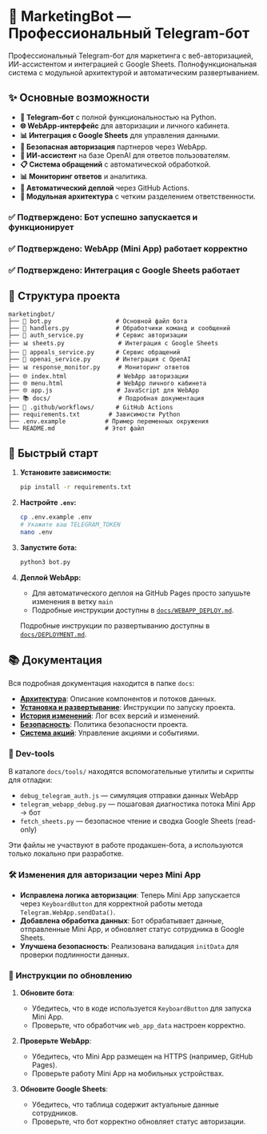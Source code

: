 # 🚀 MarketingBot — Профессиональный Telegram-бот

Профессиональный Telegram-бот для маркетинга с веб-авторизацией, ИИ-ассистентом и интеграцией с Google Sheets. Полнофункциональная система с модульной архитектурой и автоматическим развертыванием.

## ✨ Основные возможности

- **🤖 Telegram-бот** с полной функциональностью на Python.
- **🌐 WebApp-интерфейс** для авторизации и личного кабинета.
- **📊 Интеграция с Google Sheets** для управления данными.
- **🔐 Безопасная авторизация** партнеров через WebApp.
- **🧠 ИИ-ассистент** на базе OpenAI для ответов пользователям.
- **📋 Система обращений** с автоматической обработкой.
- **📊 Мониторинг ответов** и аналитика.
- **🚀 Автоматический деплой** через GitHub Actions.
- **🔧 Модульная архитектура** с четким разделением ответственности.
### ✅ Подтверждено: Бот успешно запускается и функционирует
### ✅ Подтверждено: WebApp (Mini App) работает корректно
### ✅ Подтверждено: Интеграция с Google Sheets работает

## 📁 Структура проекта

```
marketingbot/
├── 🤖 bot.py                  # Основной файл бота
├── 🎯 handlers.py             # Обработчики команд и сообщений
├── 🔐 auth_service.py         # Сервис авторизации
├── 📊 sheets.py               # Интеграция с Google Sheets
├── 🤖 appeals_service.py      # Сервис обращений
├── 🧠 openai_service.py       # Интеграция с OpenAI
├── 📊 response_monitor.py     # Мониторинг ответов
├── 🌐 index.html              # WebApp авторизации
├── 🌐 menu.html               # WebApp личного кабинета
├── 🌐 app.js                  # JavaScript для WebApp
├── 📚 docs/                   # Подробная документация
├── 🔄 .github/workflows/      # GitHub Actions
├── requirements.txt        # Зависимости Python
├── .env.example           # Пример переменных окружения
└── README.md              # Этот файл
```

## 🚀 Быстрый старт

1.  **Установите зависимости:**
    ```bash
    pip install -r requirements.txt
    ```

2. **Настройте `.env`:**
    ```bash
    cp .env.example .env
    # Укажите ваш TELEGRAM_TOKEN
    nano .env
    ```

3.  **Запустите бота:**
    ```bash
    python3 bot.py
    ```

4.  **Деплой WebApp:**
    - Для автоматического деплоя на GitHub Pages просто запушьте изменения в ветку `main`
    - Подробные инструкции доступны в [`docs/WEBAPP_DEPLOY.md`](./docs/WEBAPP_DEPLOY.md).

    Подробные инструкции по развертыванию доступны в [`docs/DEPLOYMENT.md`](./docs/DEPLOYMENT.md).

## 📚 Документация

Вся подробная документация находится в папке `docs`:

- **[Архитектура](./docs/ARCHITECTURE_V3.md)**: Описание компонентов и потоков данных.
- **[Установка и развертывание](./docs/DEPLOYMENT.md)**: Инструкции по запуску проекта.
- **[История изменений](./docs/CHANGELOG.md)**: Лог всех версий и изменений.
- **[Безопасность](./docs/SECURITY.md)**: Политика безопасности проекта.
- **[Система акций](./docs/PROMOTIONS_SYSTEM.md)**: Управление акциями и событиями.

### 🧰 Dev-tools

В каталоге `docs/tools/` находятся вспомогательные утилиты и скрипты для отладки:

- `debug_telegram_auth.js` — симуляция отправки данных WebApp
- `telegram_webapp_debug.py` — пошаговая диагностика потока Mini App → бот
- `fetch_sheets.py` — безопасное чтение и сводка Google Sheets (read-only)

Эти файлы не участвуют в работе продакшен-бота, а используются только локально при разработке.

### 🛠️ Изменения для авторизации через Mini App

- **Исправлена логика авторизации**: Теперь Mini App запускается через `KeyboardButton` для корректной работы метода `Telegram.WebApp.sendData()`.
- **Добавлена обработка данных**: Бот обрабатывает данные, отправленные Mini App, и обновляет статус сотрудника в Google Sheets.
- **Улучшена безопасность**: Реализована валидация `initData` для проверки подлинности данных.

### 🚀 Инструкции по обновлению

1. **Обновите бота**:
    - Убедитесь, что в коде используется `KeyboardButton` для запуска Mini App.
    - Проверьте, что обработчик `web_app_data` настроен корректно.

2. **Проверьте WebApp**:
    - Убедитесь, что Mini App размещен на HTTPS (например, GitHub Pages).
    - Проверьте работу Mini App на мобильных устройствах.

3. **Обновите Google Sheets**:
    - Убедитесь, что таблица содержит актуальные данные сотрудников.
    - Проверьте, что бот корректно обновляет статус авторизации.